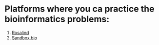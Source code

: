 # Platforms where you ca practice the bioinformatics problems:

1. [Rosalind](http://rosalind.info/problems/locations/)
2. [Sandbox.bio](https://sandbox.bio)
